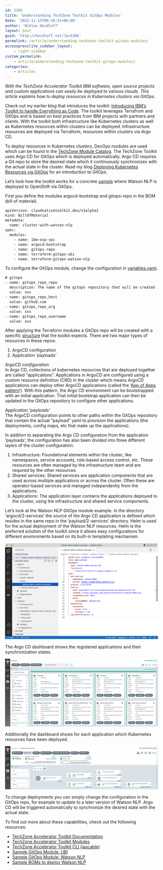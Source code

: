 ```yaml
---
id: 5306
title: 'Understanding TechZone Toolkit GitOps Modules'
date: '2022-11-15T00:38:51+00:00'
author: 'Niklas Heidloff'
layout: post
guid: 'http://heidloff.net/?p=5306'
permalink: /article/understanding-techzone-toolkit-gitops-modules/
accesspresslite_sidebar_layout:
    - right-sidebar
custom_permalink:
    - article/understanding-techzone-toolkit-gitops-modules/
categories:
    - Articles
---
```


*With the TechZone Accelerator Toolkit IBM software, open source projects and custom applications can easily be deployed to various clouds. This article explains how to deploy resources in Kubernetes clusters via GitOps.*

Check out my earlier blog that introduces the toolkit: [Introducing IBM’s Toolkit to handle Everything as Code](http://heidloff.net/article/introducing-ibms-toolkit-to-handle-everything-as-code/). The toolkit leverages Terrafrom and GitOps and is based on best practices from IBM projects with partners and clients. With the toolkit both infrastructure like Kubernetes clusters as well as Kubernetes resources within clusters can be deployed. Infrastructure resources are deployed via Terraform, resources within clusters via Argo CD.

To deploy resources in Kubernetes clusters, DevOps modules are used which can be found in the [TechZone Module Catalog](https://modules.cloudnativetoolkit.dev/). The TechZone Toolkit uses Argo CD for GitOps which is deployed automatically. Argo CD requires a Git repo to store the desired state which it continuously synchronizes with the actual state in the cluster. Read my blog [Deploying Kubernetes Resources via GitOps](http://heidloff.net/article/deploying-kubernetes-resources-via-gitops/) for an introduction to GitOps.

Let’s look how the toolkit works for a concrete [sample](https://github.com/ibm/watson-automation) where Watson NLP is deployed to OpenShift via GitOps.

First you define the modules argocd-bootstrap and gitops-repo in the BOM (bill of material).

```
apiVersion: cloudnativetoolkit.dev/v1alpha1
kind: BillOfMaterial
metadata:
  name: cluster-with-watson-nlp
spec:
  modules:
    - name: ibm-ocp-vpc
    - name: argocd-bootstrap
    - name: gitops-repo
    - name: terraform-gitops-ubi
    - name: terraform-gitops-watson-nlp
```

To configure the GitOps module, change the configuration in [variables.yaml](https://github.com/IBM/watson-automation/blob/main/roks-new-nlp/output/cluster-with-watson-nlp/variables-template.yaml#L31-L42).

```
# gitops
- name: gitops_repo_repo
  description: The name of the gitops repository that will be created
  value: xxx
- name: gitops_repo_host
  value: github.com
- name: gitops_repo_org
  value: xxx
- name: gitops_repo_username
  value: xxx
```

After applying the Terraform modules a GitOps repo will be created with a specific [structure](https://github.com/cloud-native-toolkit/terraform-tools-gitops/tree/main/template) that the toolkit expects. There are two major types of resources in these repos:

1. ArgoCD configuration
2. Application ‘payloads’

*ArgoCD configuration*  
In Argo CD, collections of kubernetes resources that are deployed together are called “applications”. Applications in ArgoCD are configured using a custom resource definition (CRD) in the cluster which means ArgoCD applications can deploy other ArgoCD applications (called the ‘[App of Apps pattern](https://argoproj.github.io/argo-cd/operator-manual/cluster-bootstrapping/#app-of-apps-pattern)‘). With this pattern, the Argo CD environment can be bootstrapped with an initial application. That initial bootstrap application can then be updated in the GitOps repository to configure other applications.

*Application ‘payloads’*  
The ArgoCD configuration points to other paths within the GitOps repository that contain the actual “payload” yaml to provision the applications (the deployments, config maps, etc that make up the applications).

In addition to separating the Argo CD configuration from the application ‘payloads’, the configuration has also been divided into three different layers of the cluster configuration:

1. Infrastructure: Foundational elements within the cluster, like namespaces, service accounts, role-based access control, etc. These resources are often managed by the infrastructure team and are required by the other resources.
2. Shared services: Shared services are application components that are used across multiple applications or across the cluster. Often these are operator-based services and managed independently from the applications.
3. Applications: The application layer contains the applications deployed to the cluster, using the infrastructure and shared service components.

Let’s look at the Watson NLP GitOps module example. In the directory ‘argocd/2-services’ the source of the Argo CD application is defined which resides in the same repo in the ‘payload/2-services’ directory. Helm is used for the actual deployment of the Watson NLP resources. Helm is the preferred solution of the toolkit since it allows easy configurations for different environments based on its built-in templating mechanism.

![image](/assets/img/2022/11/Screenshot-2022-11-14-at-09.32.17.png)

The Argo CD dashboard shows the registered applications and their synchronization states.

![image](/assets/img/2022/11/Screenshot-2022-11-14-at-09.55.58.png)

Additionally the dashboard shows for each application which Kubernetes resources have been deployed.

![image](/assets/img/2022/11/Screenshot-2022-11-14-at-09.56.55.png)

To change deployments you can simply change the configuration in the GitOps repo, for example to update to a later version of Watson NLP. Argo CD will be triggered automatically to synchronize the desired state with the actual state.

To find out more about these capabilities, check out the following resources:

- [TechZone Accelerator Toolkit Documentation](https://operate.cloudnativetoolkit.dev/)
- [TechZone Accelerator Toolkit Modules](https://operate.cloudnativetoolkit.dev/)
- [TechZone Accelerator Toolkit CLI (iascable)](https://github.com/cloud-native-toolkit/iascable)
- [Sample GitOps Module: UBI](https://github.com/cloud-native-toolkit/terraform-gitops-ubi)
- [Sample GitOps Module: Watson NLP](https://github.com/cloud-native-toolkit/terraform-gitops-watson-nlp)
- [Sample BOMs to deploy Watson NLP](https://github.com/IBM/watson-automation)